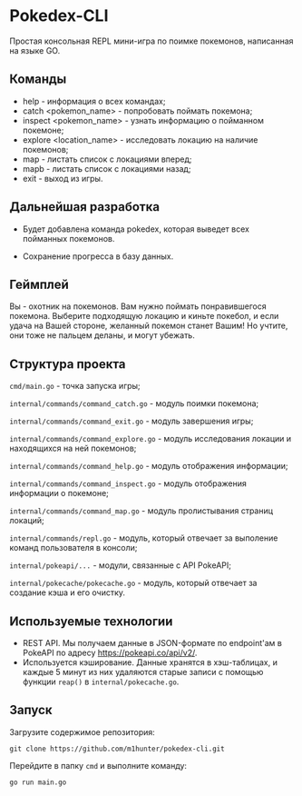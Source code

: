 # Pokedex-CLI
Простая консольная REPL мини-игра по поимке покемонов, написанная на языке GO.
## Команды
- help - информация о всех командах;
- сatch <pokemon_name> - попробовать поймать покемона;
- inspect <pokemon_name> - узнать информацию о пойманном покемоне;
- explore <location_name> - исследовать локацию на наличие покемонов;
- map - листать список с локациями вперед;
- mapb - листать список с локациями назад;
- exit - выход из игры.

## Дальнейшая разработка

- Будет добавлена команда pokedex, которая выведет всех пойманных покемонов.

- Сохранение прогресса в базу данных.

## Геймплей
Вы - охотник на покемонов. Вам нужно поймать 
понравившегося покемона. Выберите подходящую локацию и киньте покебол,
и если удача на Вашей стороне, желанный покемон станет Вашим! Но учтите,
они тоже не пальцем деланы, и могут убежать.

## Структура проекта

`cmd/main.go` - точка запуска игры;

`internal/commands/command_catch.go` - модуль поимки покемона;

`internal/commands/command_exit.go` - модуль завершения игры;

`internal/commands/command_explore.go` - модуль исследования локации и находящихся на ней покемонов;

`internal/commands/command_help.go` - модуль отображения информации;

`internal/commands/command_inspect.go` - модуль отображения информации о покемоне;

`internal/commands/command_map.go` - модуль пролистывания страниц локаций;

`internal/commands/repl.go` - модуль, который отвечает за выполение команд пользователя в консоли;

`internal/pokeapi/...` - модули, связанные с API PokeAPI;

`internal/pokecache/pokecache.go` - модуль, который отвечает за создание кэша и его очистку.

## Используемые технологии
 - REST API. Мы получаем данные в JSON-формате по endpoint'ам в PokeAPI по
адресу https://pokeapi.co/api/v2/.
 - Используется кэширование. Данные хранятся в хэш-таблицах, и каждые 5 минут из них удаляются старые записи с помощью
функции `reap()` в `internal/pokecache.go`.

## Запуск

Загрузите содержимое репозитория:

`git clone https://github.com/m1hunter/pokedex-cli.git`

Перейдите в папку `cmd` и выполните команду:

`go run main.go`

